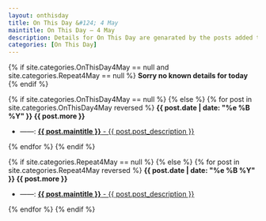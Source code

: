 ```yaml
---
layout: onthisday
title: On This Day &#124; 4 May
maintitle: On This Day — 4 May
description: Details for On This Day are genarated by the posts added to the website so the content is subject to changes/updates over time.
categories: [On This Day]
---
```


{% if site.categories.OnThisDay4May == null and site.categories.Repeat4May == null %}
<strong>Sorry no known details for today</strong>
{% endif %}

{% if site.categories.OnThisDay4May == null %}
{% else %}
{% for post in site.categories.OnThisDay4May reversed %}
<strong>{{ post.date | date: "%e %B %Y" }} {{ post.more }}</strong>
<ul>
<li> ——: <a href="{{ post.url }}"><strong>{{ post.maintitle }}</strong> - {{ post.post_description }}</a></li>
</ul>
{% endfor %}
{% endif %}

{% if site.categories.Repeat4May == null %}
{% else %}
{% for post in site.categories.Repeat4May reversed %}
<strong>{{ post.date | date: "%e %B %Y" }} {{ post.more }}</strong>
<ul>
<li> ——: <a href="{{ post.url }}"><strong>{{ post.maintitle }}</strong> - {{ post.post_description }}</a></li>
</ul>
{% endfor %}
{% endif %}

